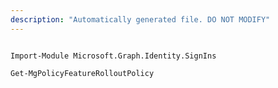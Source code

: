 ```yaml
---
description: "Automatically generated file. DO NOT MODIFY"
---
```


```powershellv1

Import-Module Microsoft.Graph.Identity.SignIns

Get-MgPolicyFeatureRolloutPolicy

```